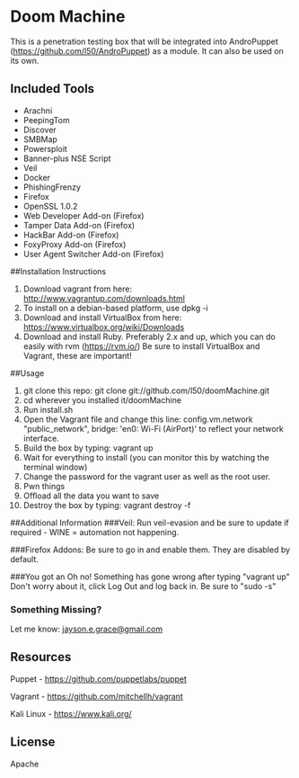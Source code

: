 # Doom Machine
This is a penetration testing box that will be integrated into AndroPuppet (https://github.com/l50/AndroPuppet) as a module. It can also be used on its own.

## Included Tools

* Arachni
* PeepingTom
* Discover
* SMBMap
* Powersploit
* Banner-plus NSE Script
* Veil
* Docker
* PhishingFrenzy
* Firefox
* OpenSSL 1.0.2
* Web Developer Add-on (Firefox)
* Tamper Data Add-on (Firefox)
* HackBar Add-on (Firefox)
* FoxyProxy Add-on (Firefox)
* User Agent Switcher Add-on (Firefox)

##Installation Instructions
1. Download vagrant from here: http://www.vagrantup.com/downloads.html
2. To install on a debian-based platform, use dpkg -i
3. Download and install VirtualBox from here: https://www.virtualbox.org/wiki/Downloads
4. Download and install Ruby. Preferably 2.x and up, which you can do easily with rvm (https://rvm.io/)
Be sure to install VirtualBox and Vagrant, these are important!

##Usage
1. git clone this repo: git clone git://github.com/l50/doomMachine.git
2. cd wherever you installed it/doomMachine
3. Run install.sh
4. Open the Vagrant file and change this line: config.vm.network "public_network", bridge: 'en0: Wi-Fi (AirPort)' to reflect your network interface.
5. Build the box by typing: vagrant up
6. Wait for everything to install (you can monitor this by watching the terminal window)
7. Change the password for the vagrant user as well as the root user. 
8. Pwn things
9. Offload all the data you want to save
10. Destroy the box by typing: vagrant destroy -f

##Additional Information
###Veil:
Run veil-evasion and be sure to update if required - WINE = automation not happening.

###Firefox Addons:
Be sure to go in and enable them. They are disabled by default.

###You got an Oh no! Something has gone wrong after typing "vagrant up"
Don't worry about it, click Log Out and log back in. Be sure to "sudo -s"

### Something Missing?
Let me know: jayson.e.grace@gmail.com



Resources
---

Puppet - https://github.com/puppetlabs/puppet

Vagrant - https://github.com/mitchellh/vagrant

Kali Linux - https://www.kali.org/

License
----

Apache
